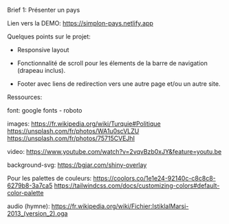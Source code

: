 Brief 1: Présenter un pays

Lien vers la DEMO: https://simplon-pays.netlify.app

Quelques points sur le projet:

- Responsive layout

- Fonctionnalité de scroll pour les élements de la barre de navigation (drapeau inclus).

- Footer avec liens de redirection vers une autre page et/ou un autre site.

Ressources:

font: google fonts - roboto

images: https://fr.wikipedia.org/wiki/Turquie#Politique
https://unsplash.com/fr/photos/WA1u0scVLZU
https://unsplash.com/fr/photos/75715CVEJhI

video: https://www.youtube.com/watch?v=2vqvBzb0xJY&feature=youtu.be

background-svg: https://bgjar.com/shiny-overlay

Pour les palettes de couleurs:
https://coolors.co/1e1e24-92140c-c8c8c8-6279b8-3a7ca5
https://tailwindcss.com/docs/customizing-colors#default-color-palette

audio (hymne): https://fr.wikipedia.org/wiki/Fichier:IstiklalMarsi-2013_(version_2).oga
